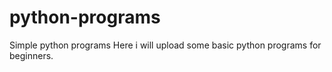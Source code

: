 # python-programs
Simple python programs 
 Here i will upload some basic python programs for beginners.
